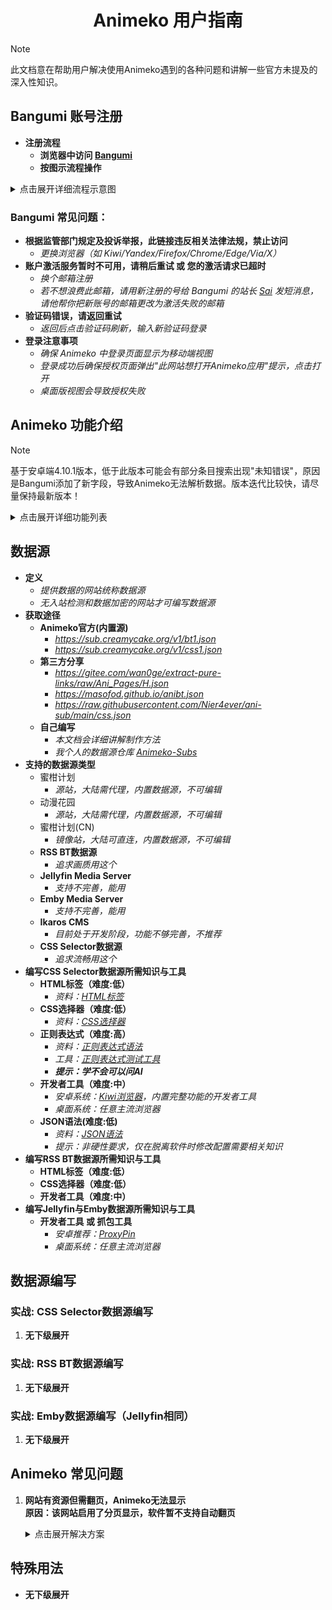 <h1 align="center">Animeko 用户指南</h1>

> [!NOTE] 
> 此文档意在帮助用户解决使用Animeko遇到的各种问题和讲解一些官方未提及的深入性知识。

## **Bangumi 账号注册**
- **注册流程**
    - **浏览器中访问 [Bangumi](https://bgm.tv)**
    - **按图示流程操作**
<details>
  <summary>点击展开详细流程示意图</summary>

| ![点击注册](https://i.imgs.ovh/2025/05/13/v1YXp.jpeg) | ![选择绿色区任意项](https://i.imgs.ovh/2025/05/13/v14S6.jpeg) |
|:----------------------------------------------------:|:----------------------------------------------------:|
| ![完善信息](https://i.imgs.ovh/2025/05/13/v1EMO.jpeg) | ![查看邮件](https://i.imgs.ovh/2025/05/13/v1dhd.jpeg) |
| ![复制激活码](https://i.imgs.ovh/2025/05/13/v1tjg.jpeg) | ![激活账号](https://i.imgs.ovh/2025/05/13/v1K60.jpeg) |
| ![激活成功](https://i.imgs.ovh/2025/05/13/v1pdY.jpeg) |
</details>

### Bangumi 常见问题：
- **根据监管部门规定及投诉举报，此链接违反相关法律法规，禁止访问**
    - *更换浏览器（如 Kiwi/Yandex/Firefox/Chrome/Edge/Via/X）*
- **账户激活服务暂时不可用，请稍后重试 或 您的激活请求已超时**
    - *换个邮箱注册*
    - *若不想浪费此邮箱，请用新注册的号给 Bangumi 的站长 [Sai](https://bgm.tv/user/sai) 发短消息，请他帮你把新账号的邮箱更改为激活失败的邮箱*
- **验证码错误，请返回重试**
    - *返回后点击验证码刷新，输入新验证码登录*
- **登录注意事项**
    - *确保 Animeko 中登录页面显示为移动端视图*
    - *登录成功后确保授权页面弹出"此网站想打开Animeko应用"提示，点击打开*
    - *桌面版视图会导致授权失败*
## **Animeko 功能介绍**
> [!NOTE]
> 基于安卓端4.10.1版本，低于此版本可能会有部分条目搜索出现"未知错误"，原因是Bangumi添加了新字段，导致Animeko无法解析数据。版本迭代比较快，请尽量保持最新版本！
<details>
  <summary>点击展开详细功能列表</summary>

- **界面**
    - **语言**
        - *界面显示的语言*
    - **初始页面**
        - *启动时的默认页面*
    - **使用新版条目查询接口**
        - *第三方查询接口（可能数据不全）*
    - **NSFW内容**
        - *是否显示里番（Bangumi新用户需等待4个月）*
    - **列表滚动动画**
        - *若使用卡顿可关闭*
    - **点亮模式**
        - *高亮显示已看剧集*
- **主题与色彩**
    - **高对比度深色主题**
        - *适合AMOLED屏幕，较省电*
    - **播放页始终使用深色主题**
        - *播放页无视全局主题设置*
    - **条目详情页使用动态主题**
        - *根据条目封面主色调动态生成主题*
- **播放器和弹幕过滤**
    - **竖屏模式显示全屏按钮**
        - *效果如功能描述*
    - **启动正则弹幕过滤器**
        - *是否启用弹幕正则过滤*
    - **弹幕正则过滤器管理**
        - *添加正则表达式过滤弹幕*
    - **发送弹幕时自动暂停播放**
        - *效果如功能描述*
    - **观看90%后自动标记看过**
        - *进度达90%后自动标记为已看并同步到 Bangumi 收藏*
    - **选择数据源后自动关闭弹窗**
        - *选择数据源后自动关闭数据源选择界面*
    - **旋转屏幕时自动全屏**
        - *部分系统可能需要取消锁定旋转*
    - **自动连播**
        - *自动切换下一集*
    - **播放失败时自动切换资源**
        - *切换当前数据源其它线路 或 其他数据源*
    - **长按快进速度**
        - *设置长按快进倍速*
- **数据源管理**
    - **数据源订阅**
        - *远程JSON配置拉取（每次启动软件会自动更新配置）*
        - *删除订阅后，来自该订阅的数据源会一起删除*
    - **数据源列表**
        - *包含订阅源、自建源、内置数据源*
        - *长按`≡`拖动排序*
        - *删除来自订阅的数据源后，下次启动应用会自动从订阅更新回来*
    - **开始测试**
        - *测试数据源可用性（`×`表示可能需代理）*
- **观看偏好**
    - **字幕语言**
        - *默认搜索所选字幕语言的资源*
        - *拖动`≡`排序，越靠前优先级越高*
    - **分辨率**
        - *默认搜索所选分辨率的资源*
        - *拖动`≡`排序，越靠前优先级越高*
    - **字幕组**
        - *默认搜索输入的字幕组的资源*
        - *支持正则表达式，多个字幕组用逗号分隔，越靠前优先级越高*
    - **优先选择数据源类型**
        - *可选 在线/BT/无偏好*
    - **快速选择在线数据线**
        - *排序靠前数据源优先播放（推荐开启）*
    - **最长等待时间**
        - *按偏好匹配资源的超时时间*
    - **显示禁用的数据源**
        - *在数据源选择界面显示禁用的数据源*
    - **隐藏无字幕资源**
        - *折叠 无字幕/未知字幕格式 的资源*
    - **完结一年后隐藏单集BT资源**
        - *老资源可能没速度*
    - **BT资源优先选择季度全集**
        - *整季的资源一般下载更快（推荐开启）*
    - **自动启用上次临时启用的数据源**
        - *若临时选择了禁用的数据源，下次播放该番会自动选择该数据源*
- **弹幕源**
    - **全球加速**
        - *仅推荐中国大陆外用户开启*
    - **开始测试**
        - *测试弹幕服务器连接速度*
- **代理**
    - **全局代理设置**
        - *影响Bangumi和所有数据源*
        - *建议保持“禁用”或“系统代理”*
        - *错误的自定义代理会导致软件网络错误*
        - *自定义代理支持 Socks5 和 HTTP协议*
- **BitTorrent**
    - **BT下载速度限制**
        - *建议无限制*
    - **BT上传(做种)速度限制**
        - *流量用户拉到最低，WiFi用户尽量≥2MB/s，避免死种*
    - **分享率限制**
        - *流量用户拉到最低，WiFi用户尽量≥2MB/s，避免死种*
    - **计费网络限制上传**
        - *计费网络用户可开启（限制上传速度为1KB/s）*
    - **Peer过滤和屏蔽设置**
        - *在下载或上传数据时不与黑名单和被规则过滤的客户端连接*
        - *若不知道这是什么请不要修改*
        - **过滤规则订阅**
        - **本地过滤规则**
        - **过滤IP地址**
        - **过滤客户端指纹**
        - **过滤客户端类型**
        - **IP黑名单设置**
- **软件更新**
    - **自动检查更新**
        - *推荐开启*
    - **更新类型**
        - *推荐正式版 > 测试版 > 每日构建版*
    - **应用内下载**
        - *推荐开启*
    - **自动下载应用**
        - *推荐开启，版本迭代较快，老版本可能会有未知错误*
- **日志**
    - **反馈日志**
        - *仅限反馈使用*
    - **分享当日日志文件**
        - *推荐使用*
    - **复制当日日志内容**
        - *移动端不推荐使用，日志内容较多，可能造成输入法卡死且复制的内容不全*
- **关于**
    - **版本号**
        - *点击5次可开启调试模式*
    - **更新说明**
        - *查看 [更新日志](https://github.com/open-ani/animeko/release)*
    - **官网**
        - *访问 [Animeko官网](https:myani.org)*
    - **反馈建议**
        - *访问 [Animeko仓库Issues页面](https://github.com/open-ani/animeko/issues)*
    - **源代码**
        - *访问 [Animeko仓库主页](https://github.com/open-ani/animeko)*
    - **开发者名单**
        - *查看 [所有开发者](https://github.com/open-ani/animeko/graphs/contributors)* 
    - **鸣谢**
        - *提供API的第三方：[Bangumi](https://bangumi.tv)，[弹弹Play](https://dandanplay.com)*
    - **交流群**
        - *官方QQ群 和 Telegram群*
- **调试模式**
    - **调试模式状态**
        - *不使用时请关闭，调试模式可能会造成卡顿*
    - **显示所有剧集**
        - *显示SP、OP、ED等，目前仅少数在线源支持，谨慎启用*
    - **计费网络信息**
        - *支持计费网络最小上传*
        - *是否为计费网络*
    - **进入新手向导**
    - **重置新手引导状态**
        - *重置后，下次启动软件会进入新手引导*
    - **获取 Bangumi access token**
    - **获取 Ani access token**
    - **Crush**
</details>

## **数据源**
- **定义**
    - *提供数据的网站统称数据源*
    - *无入站检测和数据加密的网站才可编写数据源*
- **获取途径**
    - **Animeko官方(内置源)**
        - *https://sub.creamycake.org/v1/bt1.json*
        - *https://sub.creamycake.org/v1/css1.json*
    - **第三方分享**
        - *https://gitee.com/wan0ge/extract-pure-links/raw/Ani_Pages/H.json*
        - *https://masofod.github.io/anibt.json*
        - *https://raw.githubusercontent.com/Nier4ever/ani-sub/main/css.json*
    - **自己编写**
        - *本文档会详细讲解制作方法*
        - *我个人的数据源仓库 [Animeko-Subs](https://github.com/otakudesuwa/animeko-subs)*
- **支持的数据源类型**
    - 蜜柑计划
        - *源站，大陆需代理，内置数据源，不可编辑*
    - 动漫花园
        - *源站，大陆需代理，内置数据源，不可编辑*
    - 蜜柑计划(CN)
        - *镜像站，大陆可直连，内置数据源，不可编辑*
    - **RSS BT数据源**
        - *追求画质用这个*
    - **Jellyfin Media Server**
        - *支持不完善，能用*
    - **Emby Media Server**
        - *支持不完善，能用*
    - **Ikaros CMS**
        - *目前处于开发阶段，功能不够完善，不推荐*
    - **CSS Selector数据源**
        - *追求流畅用这个*
- **编写CSS Selector数据源所需知识与工具**
    - **HTML标签（难度:低）**
        - *资料：[HTML标签](https://www.w3school.com.cn/tags/index.asp)*
    - **CSS选择器（难度:低）**
        - *资料：[CSS选择器](https://www.runoob.com/cssref/css-selectors.html)*
    - **正则表达式（难度:高）**
        - *资料：[正则表达式语法](https://stackoverflow.org.cn/regexsucha)*
        - *工具：[正则表达式测试工具](https://stackoverflow.org.cn/regex)*
        - ***提示：学不会可以问AI***
    - **开发者工具（难度:中）**
        - *安卓系统：[Kiwi浏览器](https://github.com/kiwibrowser/src.next/releases/latest)，内置完整功能的开发者工具*
        - *桌面系统：任意主流浏览器*
    - **JSON语法(难度:低)**
        - *资料：[JSON语法](https://www.runoob.com/json/json-syntax.html)*
        - *提示：非硬性要求，仅在脱离软件时修改配置需要相关知识*
- **编写RSS BT数据源所需知识与工具**
    - **HTML标签（难度:低）**
    - **CSS选择器（难度:低）**
    - **开发者工具（难度:中）**
- **编写Jellyfin与Emby数据源所需知识与工具**
    - **开发者工具 或 抓包工具**
        - *安卓推荐：[ProxyPin](https://github.com/wanghongenpin/proxypin/releases/latest)*
        - *桌面系统：任意主流浏览器*
## **数据源编写**
### **实战: CSS Selector数据源编写**
1. **无下级展开**
### **实战: RSS BT数据源编写**
1. **无下级展开**
### **实战: Emby数据源编写（Jellyfin相同）**
1. **无下级展开**

## **Animeko 常见问题**
1. **网站有资源但需翻页，Animeko无法显示**    
 **原因：该网站启用了分页显示，软件暂不支持自动翻页**
   <details>
      <summary>点击展开解决方案</summary>
    
   - **解决方案：**
      1. *进入该数据源的编辑页面*
      2. *若不可编辑则点右上角菜单，选择 导出配置，新建Selector模板，进入新模板编辑页面，点右上角菜单，选择 从剪贴板导入配置*
      3. *复制搜索链接，将{keyword}替换为有多页搜索结果的关键词并用浏览器打开*
      4. *手动翻页，复制翻页后的链接，替换数据源编辑页的搜索链接，把搜索关键词替换为{keyword}*
      5. *一般链接末尾显示的数字是页码，search或keyword后的长字符串为关键词*
   - **示例：**
      1. *在girlgirllove中搜索"日常"*
      2. *网页里显示在第2页，软件内无结果*
      3. *仅需在搜索链接末尾加上"&page=2"即可*
      4. *暂无其它解决方法，请等开发者更新*
   </details>

## **特殊用法**
- **无下级展开**

